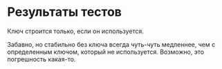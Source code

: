 Результаты тестов
=================

Ключ строится только, если он используется.

Забавно, но стабильно без ключа всегда чуть-чуть медленнее, чем с определенным ключом, который не используется.
Возможно, это погрешность какая-то.


